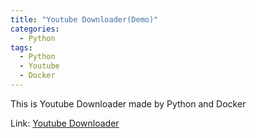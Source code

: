 ```yaml
---
title: "Youtube Downloader(Demo)"
categories:
  - Python
tags:
  - Python
  - Youtube
  - Docker
---
```


This is Youtube Downloader made by Python and Docker

Link: [Youtube Downloader](https://www.youtubedownloadsupport.com/)